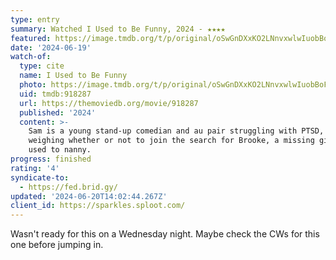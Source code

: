 ```yaml
---
type: entry
summary: Watched I Used to Be Funny, 2024 - ★★★★
featured: https://image.tmdb.org/t/p/original/oSwGnDXxKO2LNnvxwlwIuobBoFZ.jpg
date: '2024-06-19'
watch-of:
  type: cite
  name: I Used to Be Funny
  photo: https://image.tmdb.org/t/p/original/oSwGnDXxKO2LNnvxwlwIuobBoFZ.jpg
  uid: tmdb:918287
  url: https://themoviedb.org/movie/918287
  published: '2024'
  content: >-
    Sam is a young stand-up comedian and au pair struggling with PTSD, who is
    weighing whether or not to join the search for Brooke, a missing girl she
    used to nanny.
progress: finished
rating: '4'
syndicate-to:
  - https://fed.brid.gy/
updated: '2024-06-20T14:02:44.267Z'
client_id: https://sparkles.sploot.com/
---
```

Wasn't ready for this on a Wednesday night. Maybe check the CWs for this one before jumping in.
